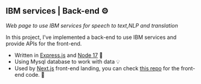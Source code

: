 ## IBM services | ‌Back-end ⚙️
*Web page to use IBM services for speech to text,NLP and translation*

In this project, I've implemented a back-end to use IBM services and provide APIs for the front-end.
- Written in [Express.js](https://expressjs.com/) and [Node 17](https://nodejs.org/en) 🧷
- Using Mysql database to work with data 💡
- Used by [Next.js](https://nextjs.org/) front-end landing, you can check [this repo](https://github.com/Nicki-Di/ibm-front) for the front-end code. 💎
